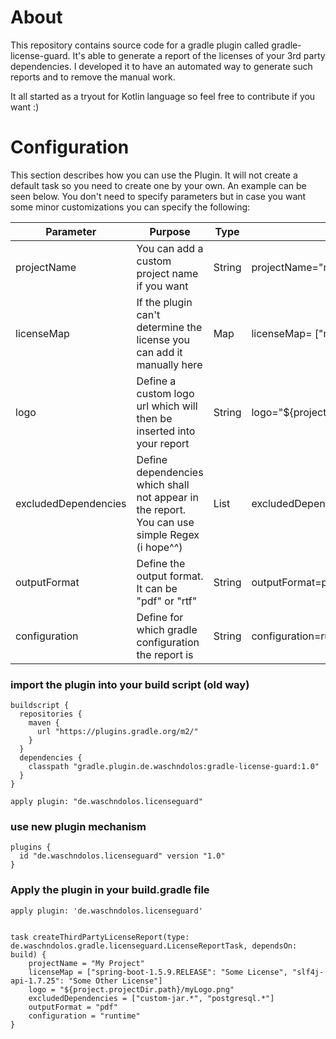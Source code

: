 # About

This repository contains source code for a gradle plugin called gradle-license-guard. 
It's able to generate a report of the licenses of your 3rd party dependencies. I developed it to have an automated way to generate such reports and to remove the manual work.

It all started as a tryout for Kotlin language so feel free to contribute if you want :)


# Configuration

This section describes how you can use the Plugin. It will not create a default task so you need to
create one by your own. An example can be seen below. 
You don't need to specify parameters but in case you want some minor customizations you can specify the following:

| Parameter | Purpose | Type | Example | Default |
|-----------|---------|------|---------|---------|
|projectName|You can add a custom project name if you want|String|projectName="myProject"|project.name|
|licenseMap|If the plugin can't determine the license you can add it manually here|Map|licenseMap= ["myjar-2.jar":"someLicense"]|""|
|logo|Define a custom logo url which will then be inserted into your report|String|logo="${project.projectDir.path}/mylogo.png"|""|
|excludedDependencies|Define dependencies which shall not appear in the report. You can use simple Regex (i hope^^)|List<String>|excludedDependencies=["custom.*"]|""|
|outputFormat|Define the output format. It can be "pdf" or "rtf"|String|outputFormat=pdf|pdf|
|configuration|Define for which gradle configuration the report is|String|configuration=runtime|runtime|



### import the plugin into your build script (old way)

    buildscript {
      repositories {
        maven {
          url "https://plugins.gradle.org/m2/"
        }
      }
      dependencies {
        classpath "gradle.plugin.de.waschndolos:gradle-license-guard:1.0"
      }
    }
    
    apply plugin: "de.waschndolos.licenseguard"

### use new plugin mechanism

    plugins {
      id "de.waschndolos.licenseguard" version "1.0"
    }


### Apply the plugin in your build.gradle file


    apply plugin: 'de.waschndolos.licenseguard'
        
        
    task createThirdPartyLicenseReport(type: de.waschndolos.gradle.licenseguard.LicenseReportTask, dependsOn: build) {
	    projectName = "My Project"
	    licenseMap = ["spring-boot-1.5.9.RELEASE": "Some License", "slf4j-api-1.7.25": "Some Other License"]          
	    logo = "${project.projectDir.path}/myLogo.png"
	    excludedDependencies = ["custom-jar.*", "postgresql.*"]
	    outputFormat = "pdf"
	    configuration = "runtime"
    }


